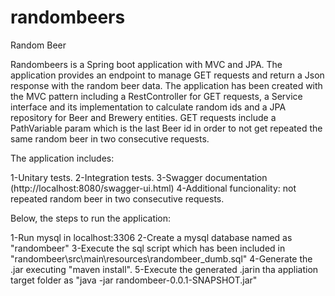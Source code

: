# randombeers
Random Beer


Randombeers is a Spring boot application with MVC and JPA.
The application provides an endpoint to manage GET requests and return a Json response with the random beer data.
The application has been created with the MVC pattern including a RestController for GET requests, a Service interface and
its implementation to calculate random ids and a JPA repository for Beer and Brewery entities.
GET requests include a PathVariable param which is the last Beer id in order to not get repeated the same random beer in two 
consecutive requests.

The application includes:

1-Unitary tests.
2-Integration tests.
3-Swagger documentation (http://localhost:8080/swagger-ui.html)
4-Additional funcionality: not repeated random beer in two consecutive requests.


Below, the steps to run the application:

1-Run mysql in localhost:3306
2-Create a mysql database named as "randombeer"
3-Execute the sql script which has been included in "randombeer\src\main\resources\randombeer_dumb.sql"
4-Generate the .jar executing "maven install".
5-Execute the generated .jarin tha appliation target folder as "java -jar randombeer-0.0.1-SNAPSHOT.jar"





